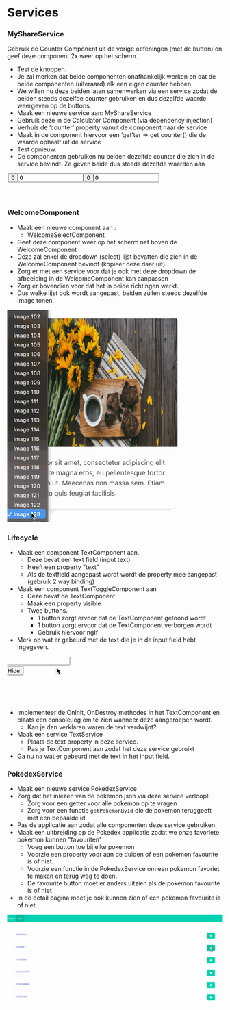 # Services

### MyShareService

Gebruik de Counter Component uit de vorige oefeningen (met de button) en geef deze component 2x weer op het scherm.&#x20;

* Test de knoppen.&#x20;
* Je zal merken dat beide componenten onafhankelijk werken en dat de beide componenten (uiteraard) elk een eigen counter hebben.
* We willen nu deze beiden laten samenwerken via een service zodat de beiden steeds dezelfde counter gebruiken en dus dezelfde waarde weergeven op de buttons.
* Maak een nieuwe service aan: MyShareService
* Gebruik deze in de Calculator Component (via dependency injection)&#x20;
* Verhuis de ‘counter’ property vanuit de component naar de service
* Maak in de component hiervoor een ‘get’ter => get counter() die de waarde ophaalt uit de service
* Test opnieuw.&#x20;
* De componenten gebruiken nu beiden dezelfde counter die zich in de service bevindt. Ze geven beide dus steeds dezelfde waarden aan

![](../.gitbook/assets/service1.gif)

### WelcomeComponent

* Maak een nieuwe component aan :&#x20;
  * WelcomeSelectComponent
* Geef deze component weer op het scherm net boven de WelcomeComponent&#x20;
* Deze zal enkel de dropdown (select) lijst bevatten die zich in de WelcomeComponent bevindt (kopieer deze daar uit)
* Zorg er met een service voor dat je ook met deze dropdown de afbeelding in de WelcomeComponent kan aanpassen
* Zorg er bovendien voor dat het in beide richtingen werkt.&#x20;
* Dus welke lijst ook wordt aangepast, beiden zullen steeds dezelfde image tonen.

![](../.gitbook/assets/welcomeselect.gif)

### Lifecycle

* Maak een component TextComponent aan.&#x20;
  * Deze bevat een text field (input text)&#x20;
  * Heeft een property "text"
  * Als de textfield aangepast wordt wordt de property mee aangepast (gebruik 2 way binding)
* Maak een component TextToggleComponent aan
  * Deze bevat de TextComponent
  * Maak een property visible
  * Twee buttons.&#x20;
    * 1 button zorgt ervoor dat de TextComponent getoond wordt
    * 1 button zorgt ervoor dat de TextComponent verborgen wordt
    * Gebruik hiervoor ngIf
* Merk op wat er gebeurd met de text die je in de input field hebt ingegeven.

![](../.gitbook/assets/toggleservice.gif)

* Implementeer de OnInit, OnDestroy methodes in het TextComponent en plaats een console.log om te zien wanneer deze aangeroepen wordt.
  * Kan je dan verklaren waren de text verdwijnt?
* Maak een service TextService
  * Plaats de text property in deze service.
  * Pas je TextComponent aan zodat het deze service gebruikt
* Ga nu na wat er gebeurd met de text in het input field.

### PokedexService

* Maak een nieuwe service PokedexService
* Zorg dat het inlezen van de pokemon json via deze service verloopt.
  * Zorg voor een getter voor alle pokemon op te vragen
  * Zorg voor een functie `getPokemonById` die de pokemon teruggeeft met een bepaalde id
* Pas de applicatie aan zodat alle componenten deze service gebruiken.
* Maak een uitbreiding op de Pokedex applicatie zodat we onze favoriete pokemon kunnen "favouriten"
  * Voeg een button toe bij elke pokemon
  * Voorzie een property voor aan de duiden of een pokemon favourite is of niet.
  * Voorzie een functie in de PokedexService om een pokemon favoriet te maken en terug weg te doen.
  * De favourite button moet er anders uitzien als de pokemon favourite is of niet
* In de detail pagina moet je ook kunnen zien of een pokemon favourite is of niet.

![](../.gitbook/assets/favouritepokemon.gif)
